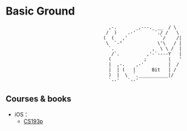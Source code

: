 # Basic Ground

                                        
                                          ,-.       _,---._ __  / \
                                         /  )    .-'       `./ /   \
                                        (  (   ,'            `/    /|
                                         \  `-"             \'\   / |
                                          `.              ,  \ \ /  |
                                           /`.          ,'-`----Y   |
                                          (            ;        |   '
                                          |  ,-.    ,-'         |  /
                                          |  | (   |      Bit   | /
                                          )  |  \  `.___________|/
                                          `--'   `--'
                         
## Courses & books

- iOS：
  - [CS193p](https://cs193p.sites.stanford.edu)
